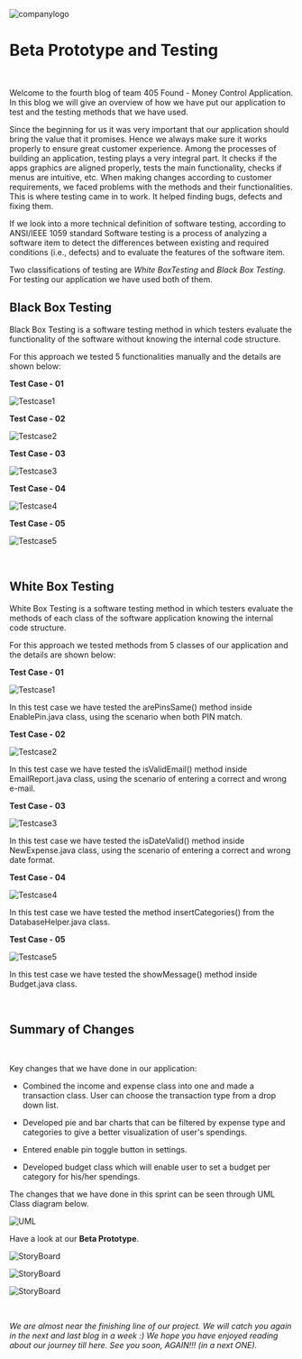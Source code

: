 ![companylogo]({{site.baseurl}}/images/405logo.png)
   
# Beta Prototype and Testing

<br>

<p class="justify"/>

Welcome to the fourth blog of team 405 Found - Money Control Application. In this blog we will give an overview of how we have put our application to test and the testing methods that we have used.
<br>

<p class="justify"/>

Since the beginning for us it was very important that our application should bring the value that it promises. Hence we always make sure it works properly to ensure great customer experience. Among the processes of building an application, testing plays a very integral part. It checks if the apps graphics are aligned properly, tests the main functionality, checks if menus are intuitive, etc. When making changes according to customer requirements, we faced problems with the methods and their functionalities. This is where testing came in to work. It helped finding bugs, defects and fixing them.
<br>

<p class="justify"/>


If we look into a more technical definition of software testing, according to ANSI/IEEE 1059 standard Software testing is a process of analyzing a software item to detect the differences between existing and required conditions (i.e., defects) and to evaluate the features of the software item.
<br>

<p class="justify"/>

Two classifications of testing are *White BoxTesting* and *Black Box Testing*. For testing our application we have used both of them.
<br>

<p class="justify"/>


## Black Box Testing

Black Box Testing is a software testing method in which testers evaluate the functionality of the software without knowing the internal code structure.

For this approach we tested 5 functionalities manually and the details are shown below:

**Test Case - 01**

![Testcase1]({{site.baseurl}}/images/TC1.JPG)


**Test Case - 02**

![Testcase2]({{site.baseurl}}/images/TC2.jpg)


**Test Case - 03**

![Testcase3]({{site.baseurl}}/images/TC3.jpg)


**Test Case - 04**

![Testcase4]({{site.baseurl}}/images/TC4.jpg)


**Test Case - 05**

![Testcase5]({{site.baseurl}}/images/TC5.jpg)


<br>

<p class="justify"/>


## White Box Testing

White Box Testing is a software testing method in which testers evaluate the methods of each class of the software application knowing the internal code structure.

For this approach we tested methods from 5 classes of our application and the details are shown below:

**Test Case - 01**

![Testcase1]({{site.baseurl}}/images/JunitTestEnablePin1.JPG)

In this test case we have tested the arePinsSame() method inside EnablePin.java class, using the scenario when both PIN match.


**Test Case - 02**

![Testcase2]({{site.baseurl}}/images/JunitTestEmailReport1.jpg)

In this test case we have tested the isValidEmail() method inside EmailReport.java class, using the scenario of entering a correct and wrong e-mail.


**Test Case - 03**

![Testcase3]({{site.baseurl}}/images/JunitTestDateFormat1.jpg)

In this test case we have tested the isDateValid() method inside NewExpense.java class, using the scenario of entering a correct and wrong date format.


**Test Case - 04**

![Testcase4]({{site.baseurl}}/images/JunitTestDatabaseHelp1.jpg)

In this test case we have tested the method insertCategories() from the DatabaseHelper.java class.


**Test Case - 05**

![Testcase5]({{site.baseurl}}/images/JunitTestBudgetShowMessage1.jpg)

In this test case we have tested the showMessage() method inside Budget.java class.


<br>

<p class="justify"/>

## Summary of Changes

<br>

<p class="justify"/>

Key changes that we have done in our application:

- Combined the income and expense class into one and made a transaction class. User can choose the transaction type from a drop down list.

-  Developed pie and bar charts that can be filtered by expense type and categories to give a better visualization of user's spendings.

- Entered enable pin toggle button in settings.

- Developed budget class which will enable user to set a budget per category for his/her spendings.

The changes that we have done in this sprint can be seen through UML Class diagram below.

![UML]({{site.baseurl}}/images/UML_BetaPrototype.png)

Have a look at our **Beta Prototype**.

![StoryBoard]({{site.baseurl}}/images/StoryBoard44.jpg)


![StoryBoard]({{site.baseurl}}/images/StoryBoard55.jpg)


![StoryBoard]({{site.baseurl}}/images/StoryBoard66.JPG)


<br>

<p class="justify"/>

*We are almost near the finishing line of our project. We will catch you again in the next and last blog in a week :) 
We hope you have enjoyed reading about our journey till here. See you soon, AGAIN!!! (in a next ONE).*
 
<br>

<p class="justify"/>
